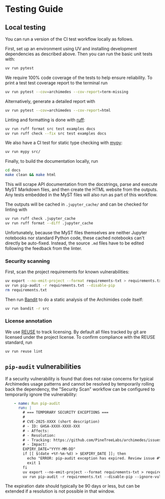 # Testing Guide

## Local testing

You can run a version of the CI test workflow locally as follows.

First, set up an environment using UV and installing development dependencies as described above.
Then you can run the basic unit tests with:

```bash
uv run pytest
```

We require 100% code coverage of the tests to help ensure reliability.  To print a test test coverage report to the terminal run

```bash
uv run pytest --cov=archimedes --cov-report=term-missing
```

Alternatively, generate a detailed report with

```bash
uv run pytest --cov=archimedes --cov-report=html
```

Linting and formatting is done with [ruff](https://docs.astral.sh/ruff/):

```bash
uv run ruff format src test examples docs
uv run ruff check --fix src test examples docs
```

We also have a CI test for static type checking with [mypy](https://mypy-lang.org/):

```bash
uv run mypy src/
```

Finally, to build the documentation locally, run

```bash
cd docs
make clean && make html
```

This will scrape API documentation from the docstrings, parse and execute MyST Markdown files, and then create the HTML website from the outputs.
Any tests embedded in the MyST files will also run as part of this workflow.

The outputs will be cached in `.jupyter_cache/` and can be checked for linting with

```bash
uv run ruff check .jupyter_cache
uv run ruff format --diff .jupyter_cache
```

Unfortunately, because the MyST files themselves are neither Jupyter notebooks nor standard Python code, these cached notebooks can't directly be auto-fixed.
Instead, the source `.md` files have to be edited following the feedback from the linter.

### Security scanning

First, scan the project requirements for known vulnerabilities:

```bash
uv export --no-emit-project --format requirements-txt > requirements.txt
uv run pip-audit -r requirements.txt --disable-pip
rm requirements.txt
```

Then run [Bandit](https://bandit.readthedocs.io/) to do a static analysis of the Archimides code itself:

```bash
uv run bandit -r src
```

### License annotation

We use [REUSE](https://reuse.software/) to track licensing.  By default all files tracked by git are licensed under the project license.  To confirm compliance with the REUSE standard, run

```bash
uv run reuse lint
```

## `pip-audit` vulnerabilities

If a security vulnerability is found that does not raise concerns for typical Archimedes usage patterns and cannot be resolved by temporarily rolling back the dependency, the "Security Scan" workflow can be configured to temporarily ignore the vulnerability:

```yaml
    - name: Run pip-audit
      run: |
        # === TEMPORARY SECURITY EXCEPTIONS ===
        #
        # CVE-2025-XXXX (short description)
        # - ID: GHSA-XXXX-XXXX-XXX
        # - Affects:
        # - Resolution:
        # - Tracking: https://github.com/PineTreeLabs/archimedes/issues/YYY
        # - Impact:
        EXPIRY_DATE="YYYY-MM-DD"
        if [[ $(date +%Y-%m-%d) > $EXPIRY_DATE ]]; then
          echo "ERROR: pip-audit exception has expired. Review issue #YYY."
          exit 1
        fi
        uv export --no-emit-project --format requirements-txt > requirements.txt
        uv run pip-audit -r requirements.txt --disable-pip --ignore-vuln GHSA-XXXX-XXXX-XXX
```

The expiration date should typically be 90 days or less, but can be extended if a resolution is not possible in that window.